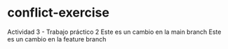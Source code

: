 # conflict-exercise
Actividad 3 - Trabajo práctico 2
Este es un cambio en la main branch
Este es un cambio en la feature branch

